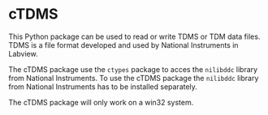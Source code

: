 # cTDMS #
This Python package can be used to read or write TDMS or TDM data files. TDMS is a file format developed and used by National Instruments in Labview.

The cTDMS package use the `ctypes` package to acces the `nilibddc` library from National Instruments.
To use the cTDMS package the  `nilibddc` library from National Instruments has to be installed  separately.

The cTDMS package will only work on a win32 system.